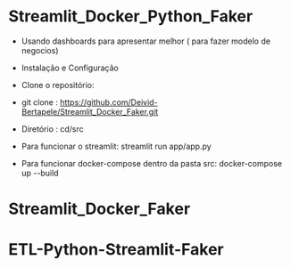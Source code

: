 # Streamlit_Docker_Python_Faker


- Usando dashboards para apresentar melhor ( para fazer modelo de negocios)


- Instalação e Configuração

- Clone o repositório:

- git clone :  https://github.com/Deivid-Bertapele/Streamlit_Docker_Faker.git

- Diretório : cd/src

- Para funcionar o streamlit: streamlit run app/app.py


- Para funcionar docker-compose dentro da pasta src: docker-compose up --build 

# Streamlit_Docker_Faker
# ETL-Python-Streamlit-Faker
